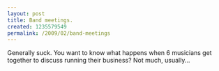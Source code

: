 ```yaml
--- 
layout: post
title: Band meetings.
created: 1235579549
permalink: /2009/02/band-meetings
---
```

Generally suck.  You want to know what happens when 6 musicians get together to discuss running their business?  Not much, usually...

